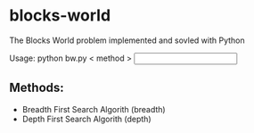 # blocks-world
The Blocks World problem implemented and sovled with Python

Usage: python bw.py < method > <input filename> <output filename>

## Methods:
- Breadth First Search Algorith (breadth)
- Depth First Search Algorith (depth)
